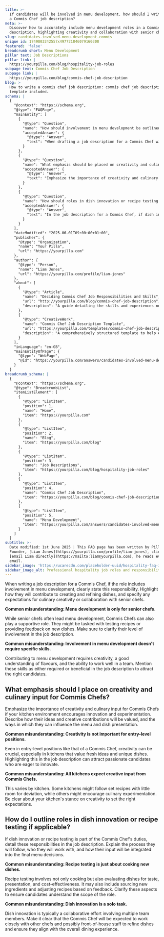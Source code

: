 ```yaml
---
title: >-
  If candidates will be involved in menu development, how should I write this in
  a Commis Chef job description?
meta: >-
  Discover how to accurately include menu development roles in a Commis Chef job
  description, highlighting creativity and collaboration with senior chefs.
slug: candidates-involved-menu-development-commis
unique id: 1749803242557x497721846079160300
featured: 'false'
breadcrumb short: Menu Development
pillar text: Job Descriptions
pillar link: |
  https://yourpilla.com/blog/hospitality-job-roles
subpage text: Commis Chef Job Description
subpage link: |
  https://yourpilla.com/blog/commis-chef-job-description
blog: >
  How to write a commis chef job description: commis chef job description
  template included.
schema: |
  {
    "@context": "https://schema.org",
    "@type": "FAQPage",
    "mainEntity": [
      {
        "@type": "Question",
        "name": "How should involvement in menu development be outlined in a Commis Chef job description?",
        "acceptedAnswer": {
          "@type": "Answer",
          "text": "When drafting a job description for a Commis Chef with duties in menu development, clearly state this responsibility. Highlight how they will contribute to creating and refining dishes, specifying expectations for culinary creativity and collaboration with senior chefs. Clearly detail the level of involvement expected, and underscore the importance of culinary creativity and teamwork in the role."
        }
      },
      {
        "@type": "Question",
        "name": "What emphasis should be placed on creativity and culinary input for Commis Chefs?",
        "acceptedAnswer": {
          "@type": "Answer",
          "text": "Emphasize the importance of creativity and culinary input for Commis Chefs, especially if your kitchen encourages innovation and experimentation. Describe how their ideas and creative contributions will be valued, detailing how they can influence menu creation and dish presentation. Ensure to communicate the kitchen's stance on creativity clearly to set accurate expectations."
        }
      },
      {
        "@type": "Question",
        "name": "How should roles in dish innovation or recipe testing be outlined for Commis Chefs?",
        "acceptedAnswer": {
          "@type": "Answer",
          "text": "In the job description for a Commis Chef, if dish innovation or recipe testing is part of their responsibilities, detail these duties explicitly. Explain the process they will engage in, who they will collaborate with, and how their input will be integrated into the final menu decisions. It is important to outline that dish innovation is a collaborative effort and describe the interactive nature of this role."
        }
      }
    ],
    "dateModified": "2025-06-01T09:00:00+01:00",
    "publisher": {
      "@type": "Organization",
      "name": "Your Pilla",
      "url": "https://yourpilla.com"
    },
    "author": {
      "@type": "Person",
      "name": "Liam Jones",
      "url": "https://yourpilla.com/profile/liam-jones"
    },
    "about": [
      {
        "@type": "Article",
        "name": "Deciding Commis Chef Job Responsibilities and Skills",
        "url": "http://yourpilla.com/blog/commis-chef-job-description",
        "description": "A guide detailing the skills and experiences needed for Commis Chef roles, helping employers set job responsibilities effectively."
      },
      {
        "@type": "CreativeWork",
        "name": "Commis Chef Job Description Template",
        "url": "https://yourpilla.com/templates/commis-chef-job-description",
        "description": "A comprehensively structured template to help employers create detailed and effective job descriptions for Commis Chef positions."
      }
    ],
    "inLanguage": "en-GB",
    "mainEntityOfPage": {
      "@type": "WebPage",
      "@id": "https://yourpilla.com/answers/candidates-involved-menu-development-commis"
    }
  }
breadcrumb_schema: |
  {
    "@context": "https://schema.org",
    "@type": "BreadcrumbList",
    "itemListElement": [
      {
        "@type": "ListItem",
        "position": 1,
        "name": "Home",
        "item": "https://yourpilla.com"
      },
      {
        "@type": "ListItem",
        "position": 2,
        "name": "Blog",
        "item": "https://yourpilla.com/blog"
      },
      {
        "@type": "ListItem",
        "position": 3,
        "name": "Job Descriptions",
        "item": "https://yourpilla.com/blog/hospitality-job-roles"
      },
      {
        "@type": "ListItem",
        "position": 4,
        "name": "Commis Chef Job Description",
        "item": "https://yourpilla.com/blog/commis-chef-job-description"
      },
      {
        "@type": "ListItem",
        "position": 5,
        "name": "Menu Development",
        "item": "https://yourpilla.com/answers/candidates-involved-menu-development-commis"
      }
    ]
  }
subtitle: >-
  Date modified: 1st June 2025 | This FAQ page has been written by Pilla
  Founder, [Liam Jones](https://yourpilla.com/profile/liam-jones), click to
  [email Liam directly](https://mailto:liam@yourpilla.com), he reads every
  email.
sidebar_image: 'https://ucarecdn.com/placeholder-uuid/hospitality-faq-image.jpg'
sidebar_image_alt: Professional hospitality job roles and responsibilities
---
```

When writing a job description for a Commis Chef, if the role includes involvement in menu development, clearly state this responsibility. Highlight how they will contribute to creating and refining dishes, and specify any expectations for culinary creativity or collaboration with senior chefs.

**Common misunderstanding: Menu development is only for senior chefs.**

While senior chefs often lead menu development, Commis Chefs can also play a supportive role. They might be tasked with testing recipes or providing feedback on new dishes. Make sure to clarify their level of involvement in the job description.

**Common misunderstanding: Involvement in menu development doesn't require specific skills.**

Contributing to menu development requires creativity, a good understanding of flavours, and the ability to work well in a team. Mention these skills as either required or beneficial in the job description to attract the right candidates.

## What emphasis should I place on creativity and culinary input for Commis Chefs?

Emphasize the importance of creativity and culinary input for Commis Chefs if your kitchen environment encourages innovation and experimentation. Describe how their ideas and creative contributions will be valued, and the ways in which they can influence the menu and dish presentation.

**Common misunderstanding: Creativity is not important for entry-level positions.**

Even in entry-level positions like that of a Commis Chef, creativity can be crucial, especially in kitchens that value fresh ideas and unique dishes. Highlighting this in the job description can attract passionate candidates who are eager to innovate.

**Common misunderstanding: All kitchens expect creative input from Commis Chefs.**

This varies by kitchen. Some kitchens might follow set recipes with little room for deviation, while others might encourage culinary experimentation. Be clear about your kitchen's stance on creativity to set the right expectations.

## How do I outline roles in dish innovation or recipe testing if applicable?

If dish innovation or recipe testing is part of the Commis Chef's duties, detail these responsibilities in the job description. Explain the process they will follow, who they will work with, and how their input will be integrated into the final menu decisions.

**Common misunderstanding: Recipe testing is just about cooking new dishes.**

Recipe testing involves not only cooking but also evaluating dishes for taste, presentation, and cost-effectiveness. It may also include sourcing new ingredients and adjusting recipes based on feedback. Clarify these aspects to ensure candidates understand the scope of the role.

**Common misunderstanding: Dish innovation is a solo task.**

Dish innovation is typically a collaborative effort involving multiple team members. Make it clear that the Commis Chef will be expected to work closely with other chefs and possibly front-of-house staff to refine dishes and ensure they align with the overall dining experience.
